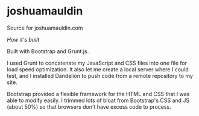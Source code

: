 joshuamauldin
=============

Source for joshuamauldin.com

*How it's built*

Built with Bootstrap and Grunt.js.

I used Grunt to concatenate my JavaScript and CSS files into one file for load speed optimization. It also let me create a local server where I could test, and I installed Dandelion to push code from a remote repository to my site.

Bootstrap provided a flexible framework for the HTML and CSS that I was able to modify easily. I trimmed lots of bloat from Bootstrap's CSS and JS (about 50%) so that browsers don't have excess code to process.
